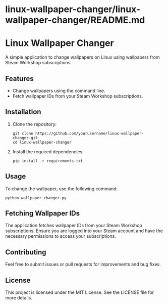 # linux-wallpaper-changer/linux-wallpaper-changer/README.md

# Linux Wallpaper Changer

A simple application to change wallpapers on Linux using wallpapers from Steam Workshop subscriptions.

## Features

- Change wallpapers using the command line.
- Fetch wallpaper IDs from your Steam Workshop subscriptions.

## Installation

1. Clone the repository:
   ```
   git clone https://github.com/yourusername/linux-wallpaper-changer.git
   cd linux-wallpaper-changer
   ```

2. Install the required dependencies:
   ```
   pip install -r requirements.txt
   ```

## Usage

To change the wallpaper, use the following command:

```
python wallpaper_changer.py
```


## Fetching Wallpaper IDs

The application fetches wallpaper IDs from your Steam Workshop subscriptions. Ensure you are logged into your Steam account and have the necessary permissions to access your subscriptions.

## Contributing

Feel free to submit issues or pull requests for improvements and bug fixes.

## License

This project is licensed under the MIT License. See the LICENSE file for more details.
